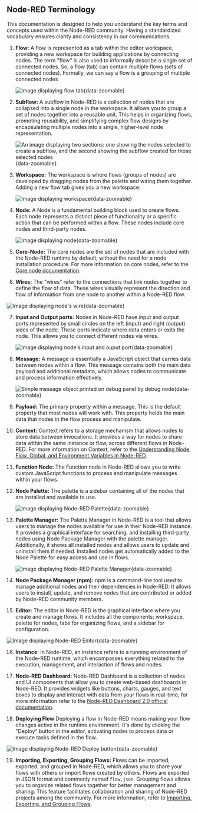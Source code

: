 ## Node-RED Terminology

This documentation is designed to help you understand the key terms and concepts used within the Node-RED community. Having a standardized vocabulary ensures clarity and consistency in our communications.

1. **Flow:**
   A flow is represented as a tab within the editor workspace, providing a new workspace for building applications by connecting nodes. The term "flow" is also used to informally describe a single set of connected nodes. So, a flow (tab) can contain multiple flows (sets of connected nodes). Formally, we can say a flow is a grouping of multiple connected nodes
   
   ![Image displaying flow tab](./images/editor-flow-tabs.png "Image displaying flow tab"){data-zoomable}

2. **Subflow:**
   A subflow in Node-RED is a collection of nodes that are collapsed into a single node in the workspace. It allows you to group a set of nodes together into a reusable unit. This helps in organizing flows, promoting reusability, and simplifying complex flow designs by encapsulating multiple nodes into a single, higher-level node representation.
   
   ![An image displaying two sections: one showing the nodes selected to create a subflow, and the second showing the subflow created for those selected nodes](./images/node-red-subflow.png "An image displaying two sections: one showing the nodes selected to create a subflow, and the second showing the subflow created for those selected nodes"){data-zoomable}

3. **Workspace:**
   The workspace is where flows (groups of nodes) are developed by dragging nodes from the palette and wiring them together. Adding a new flow tab gives you a new workspace.
   
   ![Image displaying workspace](./images/editor-workspace.png "Image displaying workspace"){data-zoomable}

4. **Node:**
   A Node is a fundamental building block used to create flows. Each node represents a distinct piece of functionality or a specific action that can be performed within a flow. These nodes include core nodes and third-party nodes.
   
   ![Image displaying node](./images/node-red-node.png "Image displaying node"){data-zoomable}

5. **Core-Node:**
   The core nodes are the set of nodes that are included with the Node-RED runtime by default, without the need for a node installation procedure. For more information on core nodes, refer to the [Core node documentation](/node-red/core-nodes/).

6. **Wires:**
   The "wires" refer to the connections that link nodes together to define the flow of data. These wires visually represent the direction and flow of information from one node to another within a Node-RED flow.

 ![Image displaying node's wire](./images/node-wire.png "Image displaying node's wire"){data-zoomable}

7. **Input and Output ports:**
    Nodes in Node-RED have input and output ports represented by small  circles on the left (input) and right (output) sides of the node. These ports indicate where data enters or exits the node. This allows you to connect different nodes via wires.
   
   ![Image displaying node's input and ouput port](./images/node-input-ouput-port.png "Image displaying node's input and ouput port"){data-zoomable}

8. **Message:**
   A message is essentially a JavaScript object that carries data between nodes within a flow. This message contains both the main data payload and additional metadata, which allows nodes to communicate and process information effectively.
   
   ![Simple message object printed on debug panel by debug node](./images/node-red-message-object.png "Simple message object printed on debug panel by debug node"){data-zoomable}

9. **Payload:**
   The primary property within a message. This is the default property that most nodes will work with. This property holds the main data that nodes in the flow process and manipulate.

10. **Context:**
   Context refers to a storage mechanism that allows nodes to store data between invocations. It provides a way for nodes to share data within the same instance or flow, across different flows in Node-RED. For more information on Context, refer to the [Understanding Node, Flow, Global, and Environment Variables in Node-RED](/blog/2024/05/understanding-node-flow-global-environment-variables-in-node-red/).

11. **Function Node:**
    The Function node in Node-RED allows you to write custom JavaScript functions to process and manipulate messages within your flows.

12. **Node Palette:**
    The palette is a sidebar containing all of the nodes that are installed and available to use.
    
    ![Image displaying Node-RED Palette](./images/node-palette.png "Image displaying Node-RED Palette"){data-zoomable}

13. **Palette Manager:**
    The Palette Manager in Node-RED is a tool that allows users to manage the nodes available for use in their Node-RED instance. It provides a graphical interface for searching, and installing third-party nodes using Node Package Manager with the palette manager. Additionally, it shows all installed nodes and allows users to update and uninstall them if needed. Installed nodes get automatically added to the Node Palette for easy access and use in flows.
    
    ![Image displaying Node-RED Palette Manager](./images/node-red-palette-manager.png "Image displaying Node-RED Palette Manager"){data-zoomable}

14. **Node Package Manager (npm):**
    npm is a command-line tool used to manage additional nodes and their dependencies in Node-RED. It allows users to install, update, and remove nodes that are contributed or added by Node-RED community members.

15. **Editor:**
    The editor in Node-RED is the graphical interface where you create and manage flows. It includes all the components: workspace, palette for nodes, tabs for organizing flows, and a sidebar for configuration.

![Image displaying Node-RED Editor](./images/node-red-editor.png "Image displaying Node-RED Editor"){data-zoomable}

16. **Instance**: In Node-RED, an instance refers to a running environment of the Node-RED runtime, which encompasses everything related to the execution, management, and interaction of flows and nodes.

17. **Node-RED Dashboard:**
    Node-RED Dashboard is a collection of nodes and UI components that allow you to create web-based dashboards in Node-RED. It provides widgets like buttons, charts, gauges, and text boxes to display and interact with data from your flows in real-time, for more information refer to the [Node-RED Dashboard 2.0 official documentation](https://dashboard.flowfuse.com/).

18. **Deploying Flow** Deploying a flow in Node-RED means making your flow changes active in the runtime environment. It's done by clicking the "Deploy" button in the editor, activating nodes to process data or execute tasks defined in the flow.

![Image displaying Node-RED Deploy button](./images/node-red-editor-deploy-button.png "Image displaying Node-RED Deploy button"){data-zoomable}

19. **Importing, Exporting, Grouping Flows:**
    Flows can be imported, exported, and grouped in Node-RED, which allows you to share your flows with others or import flows created by others. Flows are exported in JSON format and commonly named `flow.json`. Grouping flows allows you to organize related flows together for better management and sharing. This feature facilitates collaboration and sharing of Node-RED projects among the community. For more information, refer to [Importing, Exporting, and Grouping Flows](/blog/2023/03/3-quick-node-red-tips-5/).



